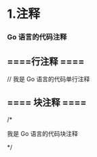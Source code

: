 # 1.注释
### Go 语言的代码注释

## ====行注释 ====
// 我是 Go 语言的代码单行注释

## ==== 块注释 ====
/*

我是 Go 语言的代码块注释

*/

